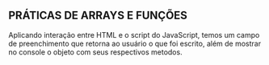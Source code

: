 ## PRÁTICAS DE ARRAYS E FUNÇÕES

Aplicando interação entre HTML e o script do JavaScript, temos um campo de preenchimento que retorna ao usuário
o que foi escrito, além de mostrar no console o objeto com seus respectivos metodos.